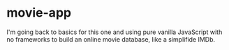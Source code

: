 # movie-app
I'm going back to basics for this one and using pure vanilla JavaScript with no frameworks to build an online movie database, like a simplifide IMDb.
